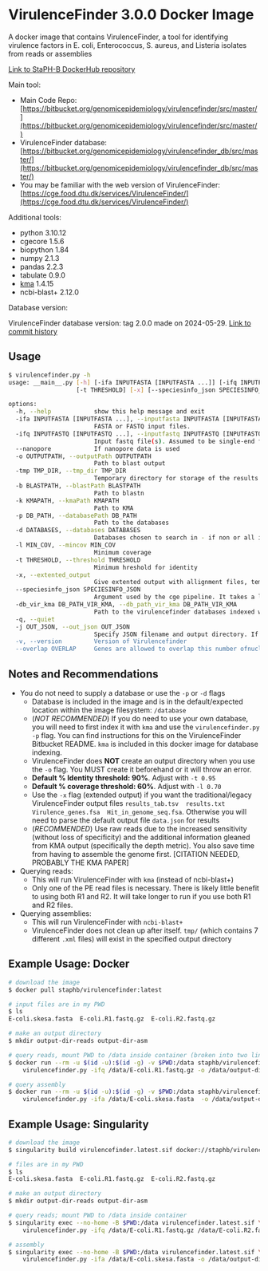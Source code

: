 # VirulenceFinder 3.0.0 Docker Image

A docker image  that contains VirulenceFinder, a tool for identifying virulence factors in E. coli, Enterococcus, S. aureus, and Listeria isolates from reads or assemblies

[Link to StaPH-B DockerHub repository](https://hub.docker.com/r/staphb/virulencefinder)

Main tool:

- Main Code Repo: [https://bitbucket.org/genomicepidemiology/virulencefinder/src/master/](https://bitbucket.org/genomicepidemiology/virulencefinder/src/master/)
- VirulenceFinder database: [https://bitbucket.org/genomicepidemiology/virulencefinder_db/src/master/](https://bitbucket.org/genomicepidemiology/virulencefinder_db/src/master/)
- You may be familiar with the web version of VirulenceFinder: [https://cge.food.dtu.dk/services/VirulenceFinder/](https://cge.food.dtu.dk/services/VirulenceFinder/)

Additional tools:

- python 3.10.12
- cgecore 1.5.6
- biopython 1.84
- numpy 2.1.3
- pandas 2.2.3
- tabulate 0.9.0
- [kma](https://bitbucket.org/genomicepidemiology/kma/src/master/) 1.4.15
- ncbi-blast+ 2.12.0

Database version:

VirulenceFinder database version: tag 2.0.0 made on 2024-05-29. [Link to commit history](https://bitbucket.org/genomicepidemiology/virulencefinder_db/downloads/?tab=tags)

## Usage

```bash
$ virulencefinder.py -h
usage: __main__.py [-h] [-ifa INPUTFASTA [INPUTFASTA ...]] [-ifq INPUTFASTQ [INPUTFASTQ ...]] [--nanopore] [-o OUTPUTPATH] [-tmp TMP_DIR] [-b BLASTPATH] [-k KMAPATH] [-p DB_PATH] [-d DATABASES] [-l MIN_COV]
                   [-t THRESHOLD] [-x] [--speciesinfo_json SPECIESINFO_JSON] [-db_vir_kma DB_PATH_VIR_KMA] [-q] [-j OUT_JSON] [-v] [--overlap OVERLAP]

options:
  -h, --help            show this help message and exit
  -ifa INPUTFASTA [INPUTFASTA ...], --inputfasta INPUTFASTA [INPUTFASTA ...]
                        FASTA or FASTQ input files.
  -ifq INPUTFASTQ [INPUTFASTQ ...], --inputfastq INPUTFASTQ [INPUTFASTQ ...]
                        Input fastq file(s). Assumed to be single-end fastq if only one file is provided, and assumed to be paired-end data if two files are provided.
  --nanopore            If nanopore data is used
  -o OUTPUTPATH, --outputPath OUTPUTPATH
                        Path to blast output
  -tmp TMP_DIR, --tmp_dir TMP_DIR
                        Temporary directory for storage of the results from the external software. Defaults to 'tmp' dir in the given output dir.
  -b BLASTPATH, --blastPath BLASTPATH
                        Path to blastn
  -k KMAPATH, --kmaPath KMAPATH
                        Path to KMA
  -p DB_PATH, --databasePath DB_PATH
                        Path to the databases
  -d DATABASES, --databases DATABASES
                        Databases chosen to search in - if non or all is specified all is used
  -l MIN_COV, --mincov MIN_COV
                        Minimum coverage
  -t THRESHOLD, --threshold THRESHOLD
                        Minimum hreshold for identity
  -x, --extented_output
                        Give extented output with allignment files, template and query hits in fasta and a tab seperated file with gene profile results
  --speciesinfo_json SPECIESINFO_JSON
                        Argument used by the cge pipeline. It takes a list in json format consisting of taxonomy, from domain -> species. A database is chosen based on the taxonomy.
  -db_vir_kma DB_PATH_VIR_KMA, --db_path_vir_kma DB_PATH_VIR_KMA
                        Path to the virulencefinder databases indexed with KMA. Defaults to the value of the --db_res flag.
  -q, --quiet
  -j OUT_JSON, --out_json OUT_JSON
                        Specify JSON filename and output directory. If the directory doesn't exist, it will be created.
  -v, --version         Version of Virulencefinder
  --overlap OVERLAP     Genes are allowed to overlap this number ofnucleotides.
```

## Notes and Recommendations

- You do not need to supply a database or use the `-p` or `-d` flags
  - Database is included in the image and is in the default/expected location within the image filesystem: `/database`
  - (*NOT RECOMMENDED*) If you do need to use your own database, you will need to first index it with `kma` and use the `virulencefinder.py -p` flag. You can find instructions for this on the VirulenceFinder Bitbucket README. `kma` is included in this docker image for database indexing.
  - VirulenceFinder does **NOT** create an output directory when you use the `-o` flag. You MUST create it beforehand or it will throw an error.
  - **Default % Identity threshold: 90%**. Adjust with `-t 0.95`
  - **Default % coverage threshold: 60%**. Adjust with `-l 0.70`
  - Use the `-x` flag (extended output) if you want the traditional/legacy VirulenceFinder output files `results_tab.tsv  results.txt  Virulence_genes.fsa  Hit_in_genome_seq.fsa`. Otherwise you will need to parse the default output file `data.json` for results
  - (*RECOMMENDED*) Use raw reads due to the increased sensitivity (without loss of specificity) and the additional information gleaned from KMA output (specifically the depth metric). You also save time from having to assemble the genome first. [CITATION NEEDED, PROBABLY THE KMA PAPER]
- Querying reads:
  - This will run VirulenceFinder with `kma` (instead of ncbi-blast+)
  - Only one of the PE read files is necessary. There is likely little benefit to using both R1 and R2. It will take longer to run if you use both R1 and R2 files.
- Querying assemblies:
  - This will run VirulenceFinder with `ncbi-blast+`
  - VirulenceFinder does not clean up after itself. `tmp/` (which contains 7 different `.xml` files) will exist in the specified output directory

## Example Usage: Docker

```bash
# download the image
$ docker pull staphb/virulencefinder:latest

# input files are in my PWD
$ ls
E-coli.skesa.fasta  E-coli.R1.fastq.gz  E-coli.R2.fastq.gz

# make an output directory
$ mkdir output-dir-reads output-dir-asm

# query reads, mount PWD to /data inside container (broken into two lines for readabilty)
$ docker run --rm -u $(id -u):$(id -g) -v $PWD:/data staphb/virulencefinder:latest \
    virulencefinder.py -ifq /data/E-coli.R1.fastq.gz -o /data/output-dir-reads -x

# query assembly
$ docker run --rm -u $(id -u):$(id -g) -v $PWD:/data staphb/virulencefinder:latest \
    virulencefinder.py -ifa /data/E-coli.skesa.fasta  -o /data/output-dir-asm -x
```

## Example Usage: Singularity

```bash
# download the image
$ singularity build virulencefinder.latest.sif docker://staphb/virulencefinder:latest

# files are in my PWD
$ ls
E-coli.skesa.fasta  E-coli.R1.fastq.gz  E-coli.R2.fastq.gz

# make an output directory
$ mkdir output-dir-reads output-dir-asm

# query reads; mount PWD to /data inside container
$ singularity exec --no-home -B $PWD:/data virulencefinder.latest.sif \
    virulencefinder.py -ifq /data/E-coli.R1.fastq.gz /data/E-coli.R2.fastq.gz -o /data/output-dir-reads -x

# assembly
$ singularity exec --no-home -B $PWD:/data virulencefinder.latest.sif \
    virulencefinder.py -ifa /data/E-coli.skesa.fasta -o /data/output-dir-asm -x
```

